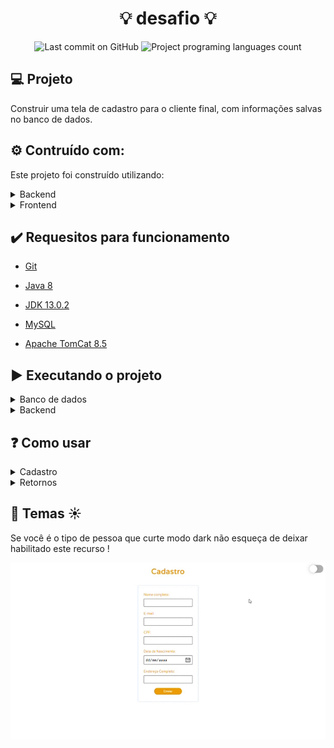 <h1 align="center">💡 desafio 💡</h1>

<p align="center">
  <img alt="Last commit on GitHub" src="https://img.shields.io/github/last-commit/davibrandao18/desafio">
  <img alt="Project programing languages count" src="https://img.shields.io/github/languages/count/davibrandao18/desafio">
</p> 

## :computer: Projeto 

Construir uma tela de cadastro para o cliente final, com informações salvas no banco de dados.

## :gear: Contruído com:

Este projeto foi construído utilizando:

<details>
    <summary>Backend</summary>
    <ul><li>Java 8</li></ul>
    <ul><li>JDK 13.0.2</li></ul>
    <ul><li>JSP</li></ul>
    <ul>
      <li><summary>JSTL</summary>
      Permite a criação de JSP sem a utilização de scriptlets, melhorando a legibilidade do código utilizando El
      </li>
    </ul>
    <ul><li>Java Bens</li></ul>
    <ul><li>DAO (Data Acess Object)</li></ul>
    <ul><li>Service</li></ul>
    <ul><li>Factory</li></ul>
    <ul><li>MVC</li></ul>
    <ul><li>MySQL</li></ul>
</details>

<details>
    <summary>Frontend</summary>
    <ul><li>HTML 5</li></ul>
    <ul><li>JSP</li></ul>
    <ul><li>JSTL</li></ul>
    <ul><li>CSS 3</li></ul>
    <ul><li>JavaScript</li></ul>
</details>

## :heavy_check_mark: Requesitos para funcionamento

<ul>
    <li><a href="https://git-scm.com/downloads">Git</a></li>
</ul>

<ul>
    <li><a href="https://www.java.com/pt_BR/download/" target="_blank">Java 8</a></li>
</ul>

<ul>
    <li><a href="https://www.oracle.com/java/technologies/javase-jdk13-downloads.html" target="_blank">JDK 13.0.2</a></li>
</ul>

<ul>
    <li><a href="https://dev.mysql.com/downloads/" target="_blank">MySQL</a></li>
</ul>

<ul>
    <li><a href="https://tomcat.apache.org/download-80.cgi" target="_blank">Apache TomCat 8.5</a></li>
</ul>

## :arrow_forward: Executando o projeto

<details>
    <summary>Banco de dados</summary>
    <ul>
        <li>Crie uma conexão</li>
        <li>Insira suas credenciais no arquivo ConnectionFactory.java</li>
        <li>Verifique se o driver do mysql jdbc está adicionado ao Path do projeto</li>
        <li>Crie a estrutura de tabelas usando o arquivo ddl.sql</li>
    </ul>
</details>

<details>
    <summary>Backend</summary>
    <ul>
        <li>Adicione o projeto ao servidor tomcat</li>
        <li>Inicie o servidor</li>
        <li>Por último, se estiver utilizando conexão local acesse <a href="localhost:8080/horadoevento/">localhost:8080/desafio/</a></li>
    </ul>
</details>

## :question: Como usar

<details>
     <summary>Cadastro</summary>
     <ul>
        <li>Preencha pelo menos E-mail ou CPF, para envio do fromulário</li>
     </ul>
     <img src="https://github.com/davibrandao18/desafio/blob/master/WebContent/assets/cadastro.png">
</details>

<details>
    <summary>Retornos</summary>
    <ul>
       <li>"Usuário cadastrado com sucesso."</li>
       Neste caso as informações inclusas foram salvas com sucesso no banco de dados
    </ul>
  
   <img src="https://github.com/davibrandao18/desafio/blob/master/WebContent/assets/sucessoCadastro.gif">
   
   
   <ul>
       <li>"Erro ao registrar usuário."</li>
       Este erro pode ser ocasionado por tentar mandar o formulário em branco, ou por não preencher o e-mai ou CPF
   </ul>
   
   <img src="https://github.com/davibrandao18/desafio/blob/master/WebContent/assets/ErroCadastro1.gif">
</details>


## 🌙 Temas ☀

Se você é o tipo de pessoa que curte modo dark não esqueça de deixar habilitado este recurso !

<img src="https://github.com/davibrandao18/desafio/blob/master/WebContent/assets/dark.gif">
